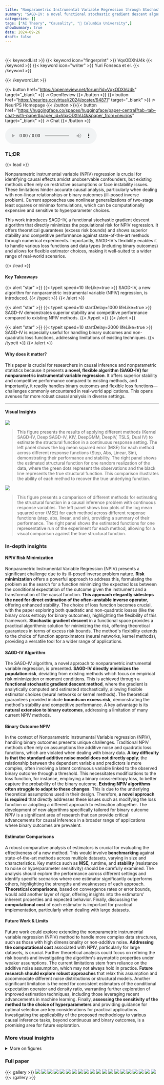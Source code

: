 ```yaml
---
title: "Nonparametric Instrumental Variable Regression through Stochastic Approximate Gradients"
summary: "SAGD-IV: a novel functional stochastic gradient descent algorithm for stable nonparametric instrumental variable regression, excelling in handling binary outcomes and various loss functions."
categories: []
tags: ["AI Theory", "Causality", "🏢 Columbia University",]
showSummary: true
date: 2024-09-26
draft: false
---
```


<br>

{{< keywordList >}}
{{< keyword icon="fingerprint" >}} VqxODXhU4k {{< /keyword >}}
{{< keyword icon="writer" >}} Yuri Fonseca et el. {{< /keyword >}}
 
{{< /keywordList >}}

{{< button href="https://openreview.net/forum?id=VqxODXhU4k" target="_blank" >}}
↗ OpenReview
{{< /button >}}
{{< button href="https://neurips.cc/virtual/2024/poster/94871" target="_blank" >}}
↗ NeurIPS Homepage
{{< /button >}}{{< button href="https://huggingface.co/spaces/huggingface/paper-central?tab=tab-chat-with-paper&paper_id=VqxODXhU4k&paper_from=neurips" target="_blank" >}}
↗ Chat
{{< /button >}}



<audio controls>
    <source src="https://ai-paper-reviewer.com/VqxODXhU4k/podcast.wav" type="audio/wav">
    Your browser does not support the audio element.
</audio>


### TL;DR


{{< lead >}}

Nonparametric instrumental variable (NPIV) regression is crucial for identifying causal effects amidst unobservable confounders, but existing methods often rely on restrictive assumptions or face instability issues.  These limitations hinder accurate causal analysis, particularly when dealing with non-linear relationships or binary outcomes (ill-posed inverse problem).  Current approaches use nonlinear generalizations of two-stage least squares or minimax formulations, which can be computationally expensive and sensitive to hyperparameter choices. 

This work introduces SAGD-IV, a functional stochastic gradient descent algorithm that directly minimizes the populational risk for NPIV regression.  It offers theoretical guarantees (excess risk bounds) and shows superior stability and competitive performance against state-of-the-art methods through numerical experiments.  Importantly, SAGD-IV's flexibility enables it to handle various loss functions and data types (including binary outcomes) and allows for flexible estimator choices, making it well-suited to a wider range of real-world scenarios.

{{< /lead >}}


#### Key Takeaways

{{< alert "star" >}}
{{< typeit speed=10 lifeLike=true >}} SAGD-IV, a new algorithm for nonparametric instrumental variable (NPIV) regression, is introduced. {{< /typeit >}}
{{< /alert >}}

{{< alert "star" >}}
{{< typeit speed=10 startDelay=1000 lifeLike=true >}} SAGD-IV demonstrates superior stability and competitive performance compared to existing NPIV methods. {{< /typeit >}}
{{< /alert >}}

{{< alert "star" >}}
{{< typeit speed=10 startDelay=2000 lifeLike=true >}} SAGD-IV is especially useful for handling binary outcomes and non-quadratic loss functions, addressing limitations of existing techniques. {{< /typeit >}}
{{< /alert >}}

#### Why does it matter?
This paper is crucial for researchers in causal inference and nonparametric statistics because it presents **a novel, flexible algorithm (SAGD-IV) for nonparametric instrumental variable regression**.  It offers superior stability and competitive performance compared to existing methods, and importantly, it readily handles binary outcomes and flexible loss functions—challenges commonly encountered in real-world applications.  This opens avenues for more robust causal analysis in diverse settings.

------
#### Visual Insights



![](https://ai-paper-reviewer.com/VqxODXhU4k/figures_7_1.jpg)

> This figure presents the results of applying different methods (Kernel SAGD-IV, Deep SAGD-IV, KIV, DeepGMM, DeepIV, TSLS, Dual IV) to estimate the structural function in a continuous response setting. The left panel shows the log mean squared error (MSE) for each method across different response functions (Step, Abs, Linear, Sin), demonstrating their performance and stability. The right panel shows the estimated structural function for one random realization of the data, where the green dots represent the observations and the black line represents the true structural function. This comparison illustrates the ability of each method to recover the true underlying function.





![](https://ai-paper-reviewer.com/VqxODXhU4k/tables_21_1.jpg)

> This figure presents a comparison of different methods for estimating the structural function in a causal inference problem with continuous response variables.  The left panel shows box plots of the log mean squared error (MSE) for each method across different response functions (step, abs, linear, and sin), providing a summary of their performance.  The right panel shows the estimated functions for one representative run of the experiment for each method, allowing for a visual comparison against the true structural function.





### In-depth insights


#### NPIV Risk Minimization
Nonparametric Instrumental Variable Regression (NPIV) presents a significant challenge due to its ill-posed inverse problem nature.  **Risk minimization** offers a powerful approach to address this, formulating the problem as the search for a function minimizing the expected loss between the conditional expectation of the outcome given the instrument and a transformation of the causal function.  **This approach elegantly sidesteps the need for direct estimation of the often-unstable inverse operator**, offering enhanced stability.  The choice of loss function becomes crucial, with the paper exploring both quadratic and non-quadratic losses (like the binary cross entropy for binary outcomes), highlighting the flexibility of this framework.  **Stochastic gradient descent** in a functional space provides a practical algorithmic solution for minimizing the risk, offering theoretical guarantees in terms of excess risk bounds.  The method's flexibility extends to the choice of function approximators (neural networks, kernel methods), providing a versatile tool for a wider range of applications.

#### SAGD-IV Algorithm
The SAGD-IV algorithm, a novel approach to nonparametric instrumental variable regression, is presented.  **SAGD-IV directly minimizes the population risk**, deviating from existing methods which focus on empirical risk minimization or moment conditions. This is achieved through a **functional stochastic gradient descent method**, where the gradient is analytically computed and estimated stochastically, allowing flexible estimator choices (neural networks or kernel methods). The theoretical guarantees provided include **bounds on excess risk**, demonstrating the method's stability and competitive performance. A key advantage is its **natural extension to binary outcomes**, addressing a limitation of many current NPIV methods.

#### Binary Outcome NPIV
In the context of Nonparametric Instrumental Variable regression (NPIV), handling binary outcomes presents unique challenges.  Traditional NPIV methods often rely on assumptions like additive noise and quadratic loss functions, which are violated when dealing with binary data.  **A key difficulty is that the standard additive noise model does not directly apply**; the relationship between the dependent variable and predictors is more complex, often involving a latent continuous variable linked to the observed binary outcome through a threshold.  This necessitates modifications to the loss function, for instance, employing a binary cross-entropy loss, to better capture the probability of the binary outcome.   **Existing NPIV algorithms often struggle to adapt to these changes**. This is due to the underlying theoretical assumptions used in their design. Therefore, **a novel approach is required** that directly addresses these issues such as modifying the loss function or adopting a different approach to estimation altogether. The development of new algorithms specifically tailored for binary outcome NPIV is a significant area of research that can provide critical advancements for causal inference in a broader range of applications where binary outcomes are prevalent.

#### Estimator Comparisons
A robust comparative analysis of estimators is crucial for evaluating the effectiveness of a new method.  This would involve **benchmarking** against state-of-the-art methods across multiple datasets, varying in size and characteristics.  Key metrics such as **MSE**, runtime, and **stability** (resistance to noise or hyperparameter sensitivity) should be carefully examined.  The analysis should explore the performance across different settings and identify specific scenarios where one estimator significantly outperforms others, highlighting the strengths and weaknesses of each approach.  **Theoretical comparisons**, based on convergence rates or error bounds, would add another layer of rigor, offering insights into the estimators' inherent properties and expected behavior.  Finally, discussing the **computational cost** of each estimator is important for practical implementation, particularly when dealing with large datasets.

#### Future Work & Limits
Future work could explore extending the nonparametric instrumental variable regression (NPIV) method to handle more complex data structures, such as those with high dimensionality or non-additive noise.  **Addressing the computational cost** associated with NPIV, particularly for large datasets, is crucial.  Further theoretical analysis could focus on refining the risk bounds and investigating the algorithm's asymptotic properties under weaker assumptions.  The current limitations stem from reliance on the additive noise assumption, which may not always hold in practice. **Future research should explore robust approaches** that relax this assumption and accommodate different noise distributions or structural models.  Another significant limitation is the need for consistent estimators of the conditional expectation operator and density ratio, warranting further exploration of improved estimation techniques, including those leveraging recent advancements in machine learning. Finally, **assessing the sensitivity of the method to the choice of hyperparameters** and providing guidance for optimal selection are key considerations for practical applications. Investigating the applicability of the proposed methodology to various causal inference tasks, beyond continuous and binary outcomes, is a promising area for future exploration.


### More visual insights

<details>
<summary>More on figures
</summary>


![](https://ai-paper-reviewer.com/VqxODXhU4k/figures_9_1.jpg)

> This figure presents a comparison of different methods for nonparametric instrumental variable regression in terms of their log mean squared error (MSE) and estimated functions.  The left panel shows boxplots of the log MSE for each method across different response functions (step, abs, linear, sin). The right panel shows plots of the estimated functions from each method against the true structural function (in black) and observed data (in green) for a randomly selected data realization.  This illustrates the performance of each method in approximating the true causal relationship across various functional forms.


![](https://ai-paper-reviewer.com/VqxODXhU4k/figures_22_1.jpg)

> The left side of the figure shows boxplots of the log mean squared error for each of the methods (Kernel SAGD-IV, Deep SAGD-IV, KIV, DeepGMM, DeepIV, TSLS, Dual IV) across different response functions (Step, Abs, Linear, Sin). The right side of the figure shows plots of the estimated structural functions obtained with each method compared to the actual structural function and the observed data points for a randomly chosen realization of the data.


</details>






### Full paper

{{< gallery >}}
<img src="https://ai-paper-reviewer.com/VqxODXhU4k/1.png" class="grid-w50 md:grid-w33 xl:grid-w25" />
<img src="https://ai-paper-reviewer.com/VqxODXhU4k/2.png" class="grid-w50 md:grid-w33 xl:grid-w25" />
<img src="https://ai-paper-reviewer.com/VqxODXhU4k/3.png" class="grid-w50 md:grid-w33 xl:grid-w25" />
<img src="https://ai-paper-reviewer.com/VqxODXhU4k/4.png" class="grid-w50 md:grid-w33 xl:grid-w25" />
<img src="https://ai-paper-reviewer.com/VqxODXhU4k/5.png" class="grid-w50 md:grid-w33 xl:grid-w25" />
<img src="https://ai-paper-reviewer.com/VqxODXhU4k/6.png" class="grid-w50 md:grid-w33 xl:grid-w25" />
<img src="https://ai-paper-reviewer.com/VqxODXhU4k/7.png" class="grid-w50 md:grid-w33 xl:grid-w25" />
<img src="https://ai-paper-reviewer.com/VqxODXhU4k/8.png" class="grid-w50 md:grid-w33 xl:grid-w25" />
<img src="https://ai-paper-reviewer.com/VqxODXhU4k/9.png" class="grid-w50 md:grid-w33 xl:grid-w25" />
<img src="https://ai-paper-reviewer.com/VqxODXhU4k/10.png" class="grid-w50 md:grid-w33 xl:grid-w25" />
<img src="https://ai-paper-reviewer.com/VqxODXhU4k/11.png" class="grid-w50 md:grid-w33 xl:grid-w25" />
<img src="https://ai-paper-reviewer.com/VqxODXhU4k/12.png" class="grid-w50 md:grid-w33 xl:grid-w25" />
<img src="https://ai-paper-reviewer.com/VqxODXhU4k/13.png" class="grid-w50 md:grid-w33 xl:grid-w25" />
<img src="https://ai-paper-reviewer.com/VqxODXhU4k/14.png" class="grid-w50 md:grid-w33 xl:grid-w25" />
<img src="https://ai-paper-reviewer.com/VqxODXhU4k/15.png" class="grid-w50 md:grid-w33 xl:grid-w25" />
<img src="https://ai-paper-reviewer.com/VqxODXhU4k/16.png" class="grid-w50 md:grid-w33 xl:grid-w25" />
<img src="https://ai-paper-reviewer.com/VqxODXhU4k/17.png" class="grid-w50 md:grid-w33 xl:grid-w25" />
<img src="https://ai-paper-reviewer.com/VqxODXhU4k/18.png" class="grid-w50 md:grid-w33 xl:grid-w25" />
<img src="https://ai-paper-reviewer.com/VqxODXhU4k/19.png" class="grid-w50 md:grid-w33 xl:grid-w25" />
<img src="https://ai-paper-reviewer.com/VqxODXhU4k/20.png" class="grid-w50 md:grid-w33 xl:grid-w25" />
{{< /gallery >}}